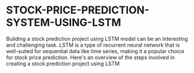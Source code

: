 # STOCK-PRICE-PREDICTION-SYSTEM-USING-LSTM
Building a stock prediction project using LSTM model can be an interesting and challenging task. LSTM is a type of recurrent neural network that is well-suited for sequential data like time series, making it a popular choice for stock price prediction. Here's an overview of the steps involved in creating a stock prediction project using LSTM
